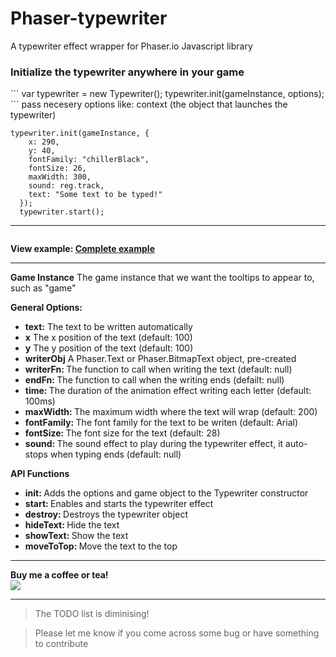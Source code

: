# Phaser-typewriter
A typewriter effect wrapper for Phaser.io Javascript library

<h3>Initialize the typewriter anywhere in your game</h3>
```
var typewriter = new Typewriter();
typewriter.init(gameInstance, options);
```
pass necesery options like: context (the object that launches the typewriter)

```
typewriter.init(gameInstance, {
    x: 290,
    y: 40,
    fontFamily: "chillerBlack",
    fontSize: 26,
    maxWidth: 300,
    sound: reg.track,
    text: "Some text to be typed!"
  });
  typewriter.start();
```

<hr>

<img src=""/>

<strong>View example: <a href="http://www.netgfx.com/trunk/games/tools/phaser-typewriter">Complete example</a></strong>

  <hr>

<strong>Game Instance</strong>
The game instance that we want the tooltips to appear to, such as "game"

<strong>General Options:</strong>

<ul>
	<li><strong>text:</strong> The text to be written automatically</li>
  <li><strong>x</strong> The x position of the text (default: 100)</li>
	<li><strong>y</strong> The y position of the text (default: 100)</li>
	<li><strong>writerObj</strong> A Phaser.Text or Phaser.BitmapText object, pre-created</li>
	<li><strong>writerFn: </strong> The function to call when writing the text (default: null)</li>
  <li><strong>endFn: </strong> The function to call when the writing ends (defailt: null)</li>
  <li><strong>time: </strong> The duration of the animation effect writing each letter (default: 100ms)</li>
  <li><strong>maxWidth: </strong> The maximum width where the text will wrap (default: 200)</li>
	<li><strong>fontFamily: </strong> The font family for the text to be writen (default: Arial)</li>
  <li><strong>fontSize: </strong> The font size for the text (default: 28)</li>
  <li><strong>sound: </strong> The sound effect to play during the typewriter effect, it auto-stops when typing ends (default: null)</li>
</ul>

<strong>API Functions</strong>

<ul>
    <li><strong>init: </strong> Adds the options and game object to the Typewriter constructor</li>
    <li><strong>start: </strong> Enables and starts the typewriter effect</li>
    <li><strong>destroy: </strong> Destroys the typewriter object</li>
    <li><strong>hideText: </strong> Hide the text</li>
    <li><strong>showText: </strong> Show the text</li>
    <li><strong>moveToTop: </strong> Move the text to the top</li>
</ul>

<i>
</i>

<hr>

<strong>Buy me a coffee or tea!</strong> <br>
<a href="https://www.paypal.com/cgi-bin/webscr?cmd=_donations&business=JCFPKZJ7Y23JJ&lc=GR&item_name=NetGfx%2ecom&currency_code=EUR&bn=PP%2dDonationsBF%3abtn_donate_SM%2egif%3aNonHosted"><img src="https://www.paypalobjects.com/webstatic/en_US/btn/btn_donate_92x26.png"/></a>


<hr>

>The TODO list is diminising!

>Please let me know if you come across some bug or have something to contribute





